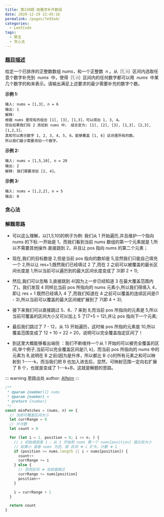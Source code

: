 ```yaml
---
title: 第330题-按要求补齐数组
date: 2020-12-29 22:45:16
permalink: /pages/7e93a4/
categories:
  - LeetCode
tags:
  - 算法
  - 贪心法
---
```


### [题目描述](https://leetcode-cn.com/problems/patching-array/)

给定一个已排序的正整数数组 _nums_，和一个正整数  n 。从  <font style="background: #eee; color: #666;">[1, n]</font>  区间内选取任意个数字补充到  *nums*  中，使得  <font style="background: #eee; color: #666;">[1, n]</font>  区间内的任何数字都可以用  *nums*  中某几个数字的和来表示。请输出满足上述要求的最少需要补充的数字个数。

<!-- more -->

**示例 1:**

```
输入: nums = [1,3], n = 6
输出: 1
解释:
根据 nums 里现有的组合 [1], [3], [1,3]，可以得出 1, 3, 4。
现在如果我们将 2 添加到 nums 中， 组合变为: [1], [2], [3], [1,3], [2,3], [1,2,3]。
其和可以表示数字 1, 2, 3, 4, 5, 6，能够覆盖 [1, 6] 区间里所有的数。
所以我们最少需要添加一个数字。
```

**示例 2:**

```
输入: nums = [1,5,10], n = 20
输出: 2
解释: 我们需要添加 [2, 4]。
```

**示例 3:**

```
输入: nums = [1,2,2], n = 5
输出: 0
```

### 贪心法

### 解题思路

- 可以这么理解，以[1,5,10]的例子为例: 我们从 1 开始遍历,并且维护一个指向 nums 的下标.一开始是 1，而我们看到当前 nums 数组的第一个元素就是 1,所以不需要其他操作.直接跳到 2，并且让 pos 指向 nums 的第二个元素；

- 现在,我们的目标数是 2,但是当前 pos 指向的数却是 5,显然我们只能自己填充一个 2,所以让 res+1;既然我们已经填过 2 了,而在 2 之前可以被覆盖的最长区间长度是 1,所以当前可以遍历到的最大区间长度变成了 3(即 2 + 1);

- 然后,我们可以忽略 3,直接跳到 4(因为上一步已经知道 3 在最大覆盖范围内了)。我们发现 4 同样比当前 pos 所指向的 nums 元素小,所以我们得填入 4，即让 res + 1 既然已经填入 4 了,而我们知道在 4 之前可以覆盖的连续区间是(1 - 3),所以当前可以覆盖的最大区间被扩展到了 7(即 4 + 3);

- 接下来我们可以直接跳过 5、6、7 来到 8,而当前 pos 所指向的元素是 5,所以当前可覆盖的区间大小又可以加上 5 了(7+5 = 12),并让 pos 指向下一个元素;

- 最后我们跳过了 7 - 12，从 13 开始遍历，这时候 pos 所指的元素是 10,所以覆盖范围变成了 12 + 10 = 22 > 20，说明可以完全覆盖指定区间了！

- 到这里大概能够看出端倪 ：我们不断维持一个从 1 开始的可以被完全覆盖的区间,举个例子,当前可以完全覆盖区间是[1, k]，而当前 pos 所指向的 nums 中的元素为 B,说明在 B 之前(因为是升序，所以都比 B 小)的所有元素之和可以映射到 1-----k，而当我们把 B 也加入进去后，显然，可映射范围一定向右扩展了 B 个，也就是变成了 1---k+B，这就是解题的思路。

::: warning 思路出处
author: [Alfeim](https://leetcode-cn.com/problems/patching-array/comments/118490)
:::

```JavaScript
/**
 * @param {number[]} nums
 * @param {number} n
 * @return {number}
 */
const minPatches = (nums, n) => {
  // 当前可覆盖区间大小
  let currRange = 0
  // 计次数
  let count = 0

  for (let i = 1, position = 0; i <= n; ) {
    // i 初始值就是 1 ，从 1 开始和 nums 第一个 nums[position] 值比较大小
    // 如果小 或者 nums 为空，就 区间 ➕ i 扩大，计数 ➕ 1
    if (position >= nums.length || i < nums[position]) {
      count++
      currRange += i
    } else {
      // 否则区间 ➕ 当前值跳过
      currRange += nums[position]
      position++
    }

    i = currRange + 1
  }

  return count
}
```
